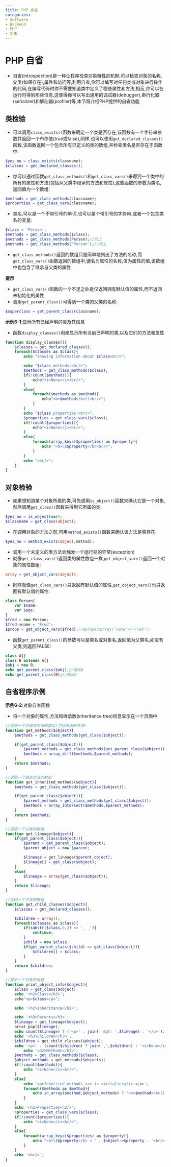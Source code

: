 ```yaml
---
title: PHP 自省
categories:
- Software
- Backend
- PHP
- 对象
---
```

# PHP 自省

- 自省(introspection)是一种让程序检查对象特性的机制,可以检查对象的名称,父类(如果存在),属性和访问等,利用自省,你可以编写对任何类或对象进行操作的代码,在编写代码时你不需要知道类中定义了哪些属性和方法,相反,你可以在运行时得到那些信息,这使得你可以写出通用的调试器(debugger),串行化器(serializer)和解剖器(profiler)等,本节将介绍PHP提供的自省功能

## 类检验

- 可以调用`class_exists()`函数来确定一个类是否存在,该函数有一个字符串参数并返回一个布尔值(true或false),同样,也可以使用`get_declared_classes()`函数,该函数返回一个包含所有已定义的类的数组,并检查类名是否存在于函数中:

```php
$yes_no = class_exists(classname);
$classes = get_declared_classes();
```

- 你可以通过函数`get_class_methods()`和`get_class_vars()`来得到一个类中的所有的属性和方法(包括从父类中继承的方法和属性),这些函数的参数为类名,返回值为一个数组:

```php
$methods = get_class_methods(classname);
$properties = get_class_vars(classname);
```

- 类名,可以是一个不带引号的单词,也可以是个带引号的字符串,或者一个包含类名的变量:

```php
$class = 'Person';
$methods = get_class_methods($class);
$methods = get_class_methods(Person);//同上
$methods = get_class_methods('Person');//同上
```

- `get_class_methods()`返回的数组只是简单地列出了方法的名称,而`get_class_vars()`函数返回的数组中,键名为属性的名称,值为属性的值,该数组中也包含了继承自父类的属性

**提示**

- `get_class_vars()`函数的一个不足之处是仅返回拥有默认值的属性,而不返回未初始化的属性
- 调用`get_parent_class()`可得到一个类的父类的名称:

```php
$superclass = get_parent_class(classname);
```

**示例6-1**:显示所有已经声明的类及其信息

- 函数`display_classes()`用来显示所有当前已声明的类,以及它们的方法和属性

```php
function display_classes(){
    $classes = get_declared_classes();
    foreach($classes as $class){
        echo "Showing information about $class<br/>";

        echo "$class methods:<br/>";
        $methods = get_class_methods($class);
        if(!count($methods)){
            echo"<i>None</i><br/>";
        }
        else{
            foreach($methods as $method){
                echo"<b>$method</b>()<br/>";
            }
        }
        echo "$class properties:<br/>";
        $properties = get_class_vars($class);
        if(!count($properties)){
            echo"<i>None</i><br/>";
        }
        else{
            foreach(array_keys($properties) as $property){
                echo "<b>\$$property</b><br/>";
            }
        }
        echo "<hr/>";
    }
}
```

## 对象检验

- 如果想知道某个对象所属的类,可先调用`is_object()`函数来确认它是一个对象,然后调用`get_class()`函数来得到它所属的类:

```php
$yes_no = is_object(var);
$classname = get_class(object);
```

- 在调用对象的方法之前,可用`method_exists()`函数来确认该方法是否存在:

```php
$yes_no = method_exists(object,method);
```

- 调用一个未定义的类方法会触发一个运行期的异常(exception)
- 就像`get_class_vars()`返回类的属性数组一样,`get_object_vars()`返回一个对象的属性数组:

```php
array = get_object_vars(object);
```

- 同样就像`get_class_vars()`只返回有默认值的属性,`get_object_vars()`也只返回有默认值的属性:

```php
class Person{
    var $name;
    var $age;
}
$fred = new Person;
$fred->name = 'Fred';
$props = get_object_vars($fred);//$props为array('name'=>'Fred');
```

- 函数`get_parent_class()`的参数可以是类名或对象名,返回值为父类名,如没有父类,则返回FALSE:

```php
class A{}
class B extends A{}
$obj = new B;
echo get_parent_class($obj);//输出A
echo get_parent_class(B);//输出A
```

## 自省程序示例

**示例6-2**:对象自省函数

- 将一个对象的属性,方法和继承数(inheritance tree)信息显示在一个页面中

```php
//返回一个可调用方法的数组(包括继承的方法)
function get_methods($object){
    $methods = get_class_methods(get_class($object));

    if(get_parent_class($object)){
        $parent_methods = get_class_methods(get_parent_class($object));
        $methods = array_diff($methods,$parent_methods);
    }
    return $methods;
}

//返回一个继承方法的数组
function get_inherited_methods($object){
    $methods = get_class_methods(get_class($object));

    if(get_parent_class($object)){
        $parent_methods = get_class_methods(get_class($object));
        $methods = array_intersect($methods,$parent_methods);
    }
    return $methods;
}

//返回一个父类的数组
function get_lineage($object){
    if(get_parent_class($object)){
        $parent = get_parent_class($object);
        $parent_object = new $parent;

        $lineage = get_lineage($parent_object);
        $lineage[] = get_class($object);
    }
    else{
        $lineage = array(get_class($object));
    }
    return $lineage;
}

//返回一个子类的数组
function get_child_classes($object){
    $classes = get_declared_classes();

    $children = array();
    foreach($classes as $class){
        if(substr($class,0,2) == '_ _'){
            continue;
        }
        $child = new $class;
        if(get_parent_class($child) == get_class($object)){
            $children[] = $class;
        }
    }
    return $children;
}

//显示一个对象的信息
function print_object_info($object){
    $class = get_class($object);
    echo '<h2>Class</h2>';
    echo"<p>$class</p>";

    echo '<h2>Inheritance</h2>';

    echo '<h3>Parents</h3>';
    $lineage = get_lineage($object);
    arrat_pop($lineage);
    echo count($lineage) ? ('<p>' . join(' &gt; ',$lineage) . '</p>'):'<i>None</i>';
    echo '<h3>Children</h3>';
    $children = get_child_classes($object);
    echo '<p>' . (count($children) ? join(',',$children) : '<i>None</i>') . </p>
        echo '<h2>Methods</h2>';
    $methods = get_class_methods($class);
    $object_methods = get_methods($objects);
    if(!count($methods)){
        echo "<i>None</i><br/>";
    }
    else{
        echo '<p>Inherited methods are in <i>italics</i>.</p>';
        foreach($methods as $method){
            echo in_array($method,$object_methods) ? "<b>$method</b>();<br/>" : "<i>$method</i>();<br/>";
        }
    }
    echo '<h2>Properties<h2/>';
    %properties = get_class_vars($class);
    if(!count($properties)){
        echo "<i>None</i><br/>";
    }
    else{
        foreach(array_keys($properties) as $property){
            echo "<b>\$$preperty</b> = " . $object->$property . '<br/>';
        }
    }
    echo '<hr/>';
}
```